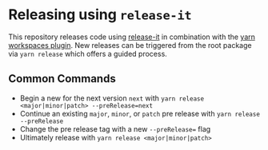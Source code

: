 # Releasing using `release-it`

This repository releases code using [release-it](https://github.com/release-it/release-it) in combination with the [yarn workspaces plugin](https://github.com/rwjblue/release-it-yarn-workspaces). New releases can be triggered from the root package via `yarn release` which offers a guided process.

## Common Commands

- Begin a new for the next version `next` with `yarn release <major|minor|patch> --preRelease=next`
- Continue an existing `major`, `minor`, or `patch` pre release with `yarn release --preRelease`
- Change the pre release tag with a new `--preRelease=` flag
- Ultimately release with `yarn release <major|minor|patch>`
